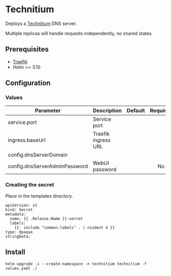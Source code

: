 # Technitium

Deploys a [Technitium](https://github.com/TechnitiumSoftware/DnsServer) DNS server.

Multiple replicas will handle requests independently, no shared states.

## Prerequisites

- [Traefik](https://doc.traefik.io/traefik/setup/kubernetes/)
- Helm >= 3.10

## Configuration

### Values
|Parameter                  |Description                |Default  |Required|
|---                        |---                        |:---:    |:---:|
|service.port               |Service port               |
|ingress.baseUrl            |Traefik ingress URL        |
|config.dnsServerDomain     |                           |         |
|config.dnsServerAdminPassword|WebUI password           |         |No


### Creating the secret
Place in the templates directory.

```
apiVersion: v1
kind: Secret
metadata:
  name: {{ .Release.Name }}-secret
  labels:
    {{- include "common.labels" . | nindent 4 }}
type: Opaque
stringData:
```

## Install

```helm upgrade -i --create-namespace -n technitium technitium -f values.yaml ./```